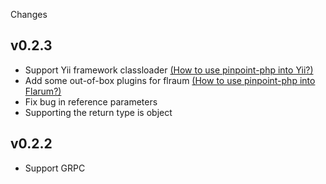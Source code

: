 ﻿Changes

## v0.2.3 

- Support Yii framework classloader [(How to use pinpoint-php into Yii?)](PHP/pinpoint_php_example/demo/yii-demo/Readme.md)
- Add some out-of-box plugins for flraum [ (How to use pinpoint-php into Flarum?)](PHP/pinpoint_php_example/demo/Flarum-demo/Reademe.md)
- Fix bug in reference parameters
- Supporting the return type is object

## v0.2.2

- Support GRPC